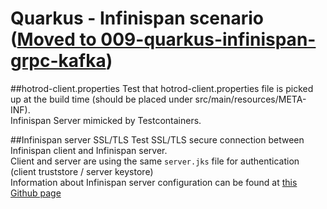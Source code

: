 # Quarkus - Infinispan scenario ([Moved to 009-quarkus-infinispan-grpc-kafka](../009-quarkus-infinispan-grpc-kafka))

##hotrod-client.properties
Test that hotrod-client.properties file is picked up at the build time (should be placed under src/main/resources/META-INF).    
Infinispan Server mimicked by Testcontainers.

##Infinispan server SSL/TLS
Test SSL/TLS secure connection between Infinispan client and Infinispan server.  
Client and server are using the same `server.jks` file for authentication (client truststore / server keystore)  
Information about Infinispan server configuration can be found at [this Github page](https://github.com/infinispan/infinispan-images)
